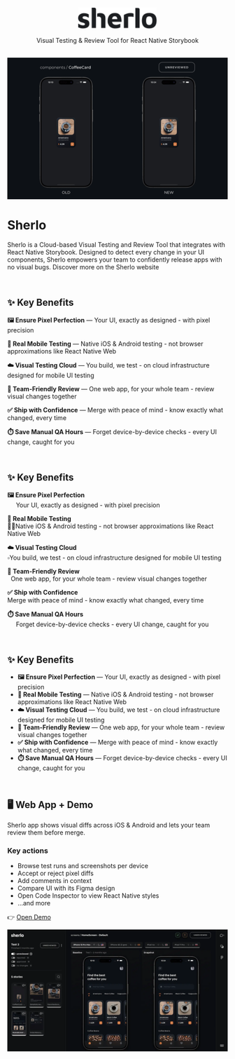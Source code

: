 <p align="center">
  <a href="https://sherlo.io/">
    <picture>
      <source media="(prefers-color-scheme: dark) and (max-width: 480px)" srcset="./assets/logo-dark.svg" width="140">
      <source media="(prefers-color-scheme: dark)" srcset="./assets/logo-dark.svg" width="180">
      <source media="(max-width: 480px)" srcset="./assets/logo-light.svg" width="140">
      <img src="./assets/logo-light.svg" alt="Sherlo logo" width="180" />
    </picture>
  </a>
</p>

<p align="center">Visual Testing & Review Tool for React Native Storybook</p>

<br />

<!-- TODO: ogarnac gif pod mobile -->
<div align="center">
  <img src="./assets/sherlo.gif" alt="Sherlo visual testing tool demo showing UI comparison and review workflow" width="780" />
</div>

# Sherlo

Sherlo is a Cloud-based Visual Testing and Review Tool that integrates with React Native Storybook. Designed to detect every change in your UI components, Sherlo empowers your team to confidently release apps with no visual bugs. Discover more on the Sherlo website

<br />

## ✨ Key Benefits

**🖼️ Ensure Pixel Perfection** — Your UI, exactly as designed - with pixel precision

**📱 Real Mobile Testing** — Native iOS & Android testing - not browser approximations like React Native Web

**☁️ Visual Testing Cloud** — You build, we test - on cloud infrastructure designed for mobile UI testing

**🤝 Team-Friendly Review** — One web app, for your whole team - review visual changes together

**✅ Ship with Confidence** — Merge with peace of mind - know exactly what changed, every time

**⏱️ Save Manual QA Hours** — Forget device-by-device checks - every UI change, caught for you

<br />

## ✨ Key Benefits

**🖼️ Ensure Pixel Perfection**<br />
     Your UI, exactly as designed - with pixel precision

**📱 Real Mobile Testing**<br />
👻‍💨‌​⁣‌​⁣‌​⁣‌​⁣‌​⁣‌​⁣‍‍‍‍‍️󠀠Native iOS & Android testing - not browser approximations like React Native Web

**☁️ Visual Testing Cloud**<br />
▫️You build, we test - on cloud infrastructure designed for mobile UI testing

**🤝 Team-Friendly Review**<br />
​ ​ One web app, for your whole team - review visual changes together

**✅ Ship with Confidence**<br />
⁣Merge with peace of mind - know exactly what changed, every time

**⏱️ Save Manual QA Hours**<br />
     Forget device-by-device checks - every UI change, caught for you

<br />

## ✨ Key Benefits

- **🖼️ Ensure Pixel Perfection** — Your UI, exactly as designed - with pixel precision
- **📱 Real Mobile Testing** — Native iOS & Android testing - not browser approximations like React Native Web
- **☁️ Visual Testing Cloud** — You build, we test - on cloud infrastructure designed for mobile UI testing
- **🤝 Team-Friendly Review** — One web app, for your whole team - review visual changes together
- **✅ Ship with Confidence** — Merge with peace of mind - know exactly what changed, every time
- **⏱️ Save Manual QA Hours** — Forget device-by-device checks - every UI change, caught for you

<br />

## 🖥️ Web App + Demo

Sherlo app shows visual diffs across iOS & Android and lets your team review them before merge.

### Key actions

- Browse test runs and screenshots per device
- Accept or reject pixel diffs
- Add comments in context
- Compare UI with its Figma design
- Open Code Inspector to view React Native styles
- …and more

👉 [Open Demo](https://app.sherlo.io/demo)

<div align="center">
  <img src="./assets/app.webp" alt="Sherlo – podgląd aplikacji" />
</div>
